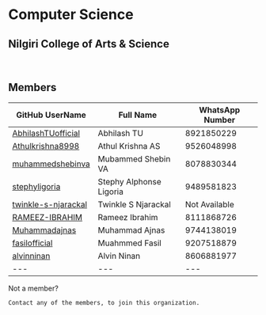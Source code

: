 # Computer Science
## Nilgiri College of Arts & Science
<br/>

## Members
| GitHub UserName | Full Name | WhatsApp Number
|---|---|---|
|[AbhilashTUofficial](https://github.com/AbhilashTUofficial)| Abhilash TU | 8921850229
|[Athulkrishna8998](https://github.com/athulkrishna8998)| Athul Krishna AS | 9526048998
|[muhammedshebinva](https://github.com/muhammedshebinva)| Mubammed Shebin VA| 8078830344
|[stephyligoria](https://github.com/stephyligoria)| Stephy Alphonse Ligoria| 9489581823
|[twinkle-s-njarackal](https://github.com/twinkle-s-njarackal)| Twinkle S Njarackal| Not Available
|[RAMEEZ-IBRAHIM](https://github.com/RAMEEZ-IBRAHIM)| Rameez Ibrahim | 8111868726
|[Muhammadajnas](https://github.com/Muhammadajnas)| Muhammad Ajnas | 9744138019
|[fasilofficial](https://github.com/fasilofficial)| Muahmmed Fasil | 9207518879
|[alvinninan](https://github.com/alvinninan)| Alvin Ninan | 8606881977
|---|---|---

Not a member?

    Contact any of the members, to join this organization.
